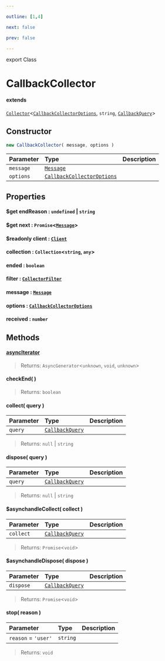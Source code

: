 ```yaml
---

outline: [1,4]

next: false

prev: false

---
```


export Class
# CallbackCollector
#### extends
 [`Collector`](./Collector.md)<[`CallbackCollectorOptions`](../interfaces/CallbackCollectorOptions.md), `string`, [`CallbackQuery`](./CallbackQuery.md)>

## Constructor
 ```ts
 new CallbackCollector( message, options )
 ```
 
 | Parameter | Type | Description |
| :--- | :--- | :--- |
| `message` | [`Message`](./Message.md) | |
| `options` | [`CallbackCollectorOptions`](../interfaces/CallbackCollectorOptions.md) | |

## Properties

#### $get endReason : `undefined` \| `string`

#### $get next : `Promise`<[`Message`](./Message.md)>

#### $readonly client : [`Client`](./Client.md)

#### collection : `Collection`<`string`, `any`>

#### ended : `boolean`

#### filter : [`CollectorFilter`](../type-aliases/CollectorFilter.md)

#### message : [`Message`](./Message.md)

#### options : [`CallbackCollectorOptions`](../interfaces/CallbackCollectorOptions.md)

#### received : `number`

## Methods

#### [asyncIterator]( )

> 
> 
> Returns: `AsyncGenerator`<`unknown`, `void`, `unknown`>

#### checkEnd( )

> 
> 
> Returns: `boolean`

#### collect( query )
| Parameter | Type | Description |
| :--- | :--- | :--- |
| `query` | [`CallbackQuery`](./CallbackQuery.md) | |
> 
> 
> Returns: `null` \| `string`

#### dispose( query )
| Parameter | Type | Description |
| :--- | :--- | :--- |
| `query` | [`CallbackQuery`](./CallbackQuery.md) | |
> 
> 
> Returns: `null` \| `string`

#### $asynchandleCollect( collect )
| Parameter | Type | Description |
| :--- | :--- | :--- |
| `collect` | [`CallbackQuery`](./CallbackQuery.md) | |
> 
> 
> Returns: `Promise`<`void`>

#### $asynchandleDispose( dispose )
| Parameter | Type | Description |
| :--- | :--- | :--- |
| `dispose` | [`CallbackQuery`](./CallbackQuery.md) | |
> 
> 
> Returns: `Promise`<`void`>

#### stop( reason )
| Parameter | Type | Description |
| :--- | :--- | :--- |
| `reason` = `'user'` | `string` | |
> 
> 
> Returns: `void`
